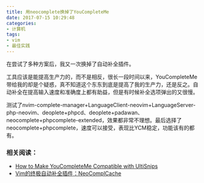 ```yaml
---
title: 用neocomplete换掉了YouCompleteMe
date: 2017-07-15 10:29:48
categories:
- 计算机
tags:
- vim
- 最佳实践
---
```


在尝试了多种方案后，我又一次换掉了自动补全插件。

工具应该是能提高生产力的，而不是相反，很长一段时间以来，YouCompleteMe带给我的却是个疑惑，真不知道这个东东到底是提高了我的生产力，还是反之。自动补全在提高输入速度和准确度上都有助益，但是有时候补全选项弹出的又很慢。

测试了nvim-complete-manager+LanguageClient-neovim+LanguageServer-php-neovim、deoplete+phpcd、deoplete+padawan、neocomplete+phpcomplete-extended，效果都非常不理想。最后选择了neocomplete+phpcomplete，速度可以接受，表现比YCM稳定，功能该有的都有。

### 相关阅读：

* [How to Make YouCompleteMe Compatible with UltiSnips](/post/make-youcompleteme-ultisnips-compatible/)
* [Vim的终极自动补全插件：NeoComplCache](/post/neocomplcache-vim/)

